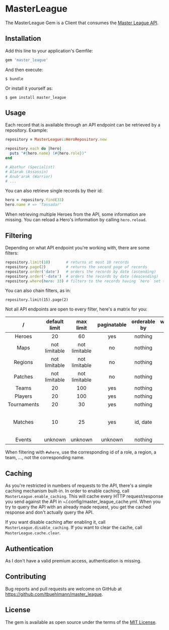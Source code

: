 # MasterLeague

The MasterLeague Gem is a Client that consumes the [Master League API](https://api.masterleague.net/).

## Installation

Add this line to your application's Gemfile:

```ruby
gem 'master_league'
```

And then execute:

    $ bundle

Or install it yourself as:

    $ gem install master_league

## Usage

Each record that is available through an API endpoint can be retrieved by a repository. Example:

```ruby
repository = MasterLeague::HeroRepository.new

repository.each do |hero|
  puts "#{hero.name} (#{hero.role})"
end

# Abathur (Specialist)
# Alarak (Assassin)
# Anub'arak (Warrior)
# ...
```

You can also retrieve single records by their id:

```ruby
hero = repository.find(33)
hero.name # => 'Tassadar'
```

When retrieving multiple Heroes from the API, some information are missing. You can reload a Hero's information by calling `hero.reload`.

## Filtering

Depending on what API endpoint you're working with, there are some filters:

```ruby
repository.limit(10)       # returns at most 10 records
repository.page(2)         # returns the second page of records
repository.order('date')   # orders the records by date (ascending)
repository.order('-date')  # orders the records by date (descending)
repository.where(hero: 33) # filters to the records having `hero` set to 33
```

You can also chain filters, as in:

```
repository.limit(15).page(2)
```

Not all API endpoints are open to every filter, here's a matrix for you:

|      /      | default limit |   max limit   | paginatable | orderable by |                where/filterable by                |
|:-----------:|:-------------:|:-------------:|:-----------:|:------------:|:-------------------------------------------------:|
| Heroes      |       20      |       60      |     yes     |    nothing   |                        role                       |
| Maps        | not limitable | not limitable |      no     |    nothing   |                      nothing                      |
| Regions     | not limitable | not limitable |      no     |    nothing   |                      nothing                      |
| Patches     | not limitable | not limitable |      no     |    nothing   |                      nothing                      |
| Teams       |       20      |      100      |     yes     |    nothing   |                       region                      |
| Players     |       20      |      100      |     yes     |    nothing   |                    team, region                   |
| Tournaments |       20      |       30      |     yes     |    nothing   |                       region                      |
| Matches     |       10      |       25      |     yes     |   id, date   | map, patch, tournament, stage, team, hero, player |
| Events      |    unknown    |    unknown    |   unknown   |    nothing   |                      is_live                      |

When filtering with `#where`, use the corresponding id of a role, a region, a team, …, not the corresponding name.

## Caching

As you're restricted in numbers of requests to the API, there's a simple caching mechanism built-in. In order to enable caching, call `MasterLeague.enable_caching`. This will cache every HTTP request/response you send against the API in ~/.config/master_league_cache.yml. When you try to query the API with an already made request, you get the cached response and don't actually query the API.

If you want disable caching after enabling it, call `MasterLeague.disable_caching`. If you want to clear the cache, call `MasterLeague.cache.clear`.

## Authentication

As I don't have a valid premium access, authentication is missing.

## Contributing

Bug reports and pull requests are welcome on GitHub at https://github.com/tbuehlmann/master_league.

## License

The gem is available as open source under the terms of the [MIT License](http://opensource.org/licenses/MIT).
